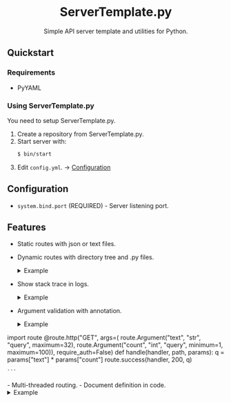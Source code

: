 <div align="center">
  <h1>ServerTemplate.py</h1>
  <p>Simple API server template and utilities for Python.</p>
</div>

## Quickstart

### Requirements

- PyYAML

### Using ServerTemplate.py

You need to setup ServerTemplate.py.

1. Create a repository from ServerTemplate.py.
2. Start server with:
    ```bash
    $ bin/start
    ```
3. Edit `config.yml`. -> [Configuration](#Configuration)

## Configuration

- `system.bind.port` (REQUIRED) - Server listening port.


## Features

- Static routes with json or text files.
- Dynamic routes with directory tree and .py files.
  <details>
    <summary>Example</summary>
  
    ```
      /
      ├── _.py <- this is index file.
      ├── api
      │   ├── add-user.py
      │   └── get-users.py
      ├── articles
      │   └── 2021-08-25
      │       └── _.py
      └── example.py
    ```

    In this example, you can make a route of /api/add-user.
  </details>
- Show stack trace in logs.
  <details>
    <summary>Example</summary>

  ```python
  [00:00:00 WARN] Unexpected exception while handling client request resource /example
        at server.handler.dynamic_handle(handler.py:133): handler.handle(self, path, params)
        at route._context(route.py:194): if missing(handler, params, args):
        at route.missing(route.py:43): diff = search_missing(fields, require)
  Caused by: AttributeError: 'tuple' object has no attribute 'remove'
        at route.search_missing(route.py:66): require.remove(key)
  ```

  </details>

- Argument validation with annotation.
  <details>
    <summary>Example</summary>

    ```python

import route    @route.http("GET", args=(
        route.Argument("text", "str", "query", maximum=32),
        route.Argument("count", "int", "query", minimum=1, maximum=100)),
    require_auth=False)
    def handle(handler, path, params):
        q = params["text"] * params["count"]
        route.success(handler, 200, q)

    ```
  </details>
- Multi-threaded routing.
- Document definition in code.
  <details>
    <summary>Example</summary>
  
    ```python
    def params():
        return [
            {
                "name": "text",
                "in": "query",
                "about": "Input text.",
                "required": True,
                "type": "string"
            },
            {
                "name": "count",
                "in": "query",
                "about": "Count.",
                "required": True,
                "type": "integer",
                "minimum": 1,
                "maximum": 100
            }
        ]

    def docs():
        return {
            "get": {
                "about": "Outputs the specified text.",
                "returns": "application/json",
                200: {
                "about": "Successful response.",
                "example": {
                    "success": True,
                    "result": "Hello, world!"
                }
            }
        }
    }
    ```
  
  </summary>
  
- Automatic generation of HTML documents for Swagger UI
  ```console
  $ py -3 src/gendoc.py
  ```
- Customizable commands
